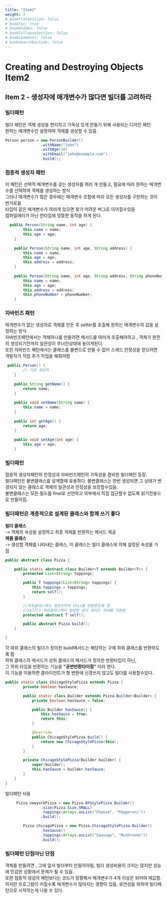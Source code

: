 ```yaml
---
title: "Item2"
weight: 2
# bookFlatSection: false
# bookToc: true
# bookHidden: false
# bookCollapseSection: false
# bookComments: false
# bookSearchExclude: false
---
```


# Creating and Destroying Objects Item2

## **Item 2 - 생성자에 매개변수가 많다면 빌더를 고려하라**   
### **빌더패턴**       
빌더 패턴은 객체 생성을 편리하고 가독성 있게 만들기 위해 사용되는 디자인 패턴   
원하는 매개변수만 설정하여 객체를 생성할 수 있음  
```java
Person person = new PersonBuilder()
                .withName("John")
                .withAge(30)
                .withEmail("john@example.com")
                .build();

```   

### **점층적 생성자 패턴**   
이 패턴은 선택적 매개변수를 갖는 생성자를 여러 개 만들고, 필요에 따라 원하는 매개변수를 선택하여 객체를 생성하는 방식   
그러나 매개변수가 많은 경우에는 매개변수 조합에 따라 모든 생성자를 구현하는 것이 번거로움   
타입이 같은 매개변수가 여러개 있으면 찾기 어려운 버그로 이어질수있음   
컴파일에러가 아닌 런타임에 엉뚱한 동작을 하게 된다.   
```java
  public Person(String name, int age) {
        this.name = name;
        this.age = age;
    }
    
    public Person(String name, int age, String address) {
        this.name = name;
        this.age = age;
        this.address = address;
    }
    
    public Person(String name, int age, String address, String phoneNumber) {
        this.name = name;
        this.age = age;
        this.address = address;
        this.phoneNumber = phoneNumber;
    }
```    



### **자바빈즈 패턴**   
매개변수가 없는 생성자로 객체를 만든 후 setter를 호출해 원하는 매개변수의 값을 설정하는 방식   
자바빈즈패턴에서는 객체하나를 만들려면 메서드를 여러개 호출해야하고 , 객체가 완전히 생성되기전까지 일관성이 무너진상태에 놓이게된다.    
또한 자바빈즈 패턴에서는 클래스를 불변으로 만들 수 없어 스레드 안정성을 얻으려면 개발자가 직접 추가 작업을 해줘야함   
```java
 public Person() {
        // 기본 생성자
    }
    
    public String getName() {
        return name;
    }
    
    public void setName(String name) {
        this.name = name;
    }
    
    public int getAge() {
        return age;
    }
    
    public void setAge(int age) {
        this.age = age;
    }
```   

### **빌더패턴**   
점층적 생성자패턴의 안정성과 자바빈즈패턴의 가독성을 겸비한 빌더패턴 등장.   
빌더패턴은 불변클래스를 설계할때 유용하다. 불변클래스는 한번 생성되면 그 상태가 변경되지 않는 클래스로 객체의 일관성과 안정성을 보장할수있음.   
불변클래스는 모든 필드를 final로 선언하고 외부에서 직접 접근할수 없도록 읽기전용으로 만들어짐.   


### **빌더패턴은 계층적으로 설계된 클래스와 함께 쓰기 좋다**   
**빌더 클래스**   
 -> 객체의 속성을 설정하고 최종 객체를 반환하는 메서드 제공   
**제품 클래스**   
 -> 생성할 객체를 나타내는 클래스, 이 클래스는 빌더 클래스에 의해 설정된 속성을 가짐   

```java
public abstract class Pizza {

    public static abstract class Builder<T extends Builder<T>> {
        protected List<String> toppings;

        public T toppings(List<String> toppings) {
            this.toppings = toppings;
            return self();
        }

        //하위클래스에서 재정의하여 this를 반환받도록 함   
        //self() 하위클래스에서 형변환 없이 메서드 연쇄를 지원함 
        protected abstract T self();

        public abstract Pizza build();
    }

}

```
각 파위 클래스의 빌더가 정의한 build메서드는 해당하는 구체 하위 클래스를 반환하도록 함    
하위 클래스의 메서드가 상위 클래스의 메서드가 정의한 반환타입이 아닌,   
 그 하위 타입을 반환하는 기능을 **"공변반환타이핑"** 이라 한다.   
이 기능을 이용하면 클라이언트가 형 변환에 신경쓰지 않고도 빌더를 사용할수있다.

```java
public static class ChicagoStylePizza extends Pizza {
        private boolean hasSauce;

        public static class Builder extends Pizza.Builder<Builder> {
            private boolean hasSauce = false;

            public Builder hasSauce() {
                this.hasSauce = true;
                return this;
            }

            @Override
            public ChicagoStylePizza build() {
                return new ChicagoStylePizza(this);
            }
        }

        private ChicagoStylePizza(Builder builder) {
            super(builder);
            this.hasSauce = builder.hasSauce;
        }
    }
}
```

빌더패턴 사용 

```java
     Pizza newyorkPizza = new Pizza.NYStylePizza.Builder()
                .size(Pizza.Size.SMALL)
                .toppings(Arrays.asList("Cheese", "Pepperoni"))
                .build();

        Pizza chicagoPizza = new Pizza.ChicagoStylePizza.Builder()
                .hasSauce()
                .toppings(Arrays.asList("Sausage", "Mushrooms"))
                .build();
```

### **빌더패턴 단점아닌 단점**    
객체를 만들려면 , 그에 앞서 빌더부터 만들어야됨, 빌더 생성비용이 크지는 않지만 성능에 민감한 상황에서 문제가 될 수 있음.    
또한 점층적 생성자 패턴보다는 코드가 장황해서 매개변수가 4개 이상은 되어야 제값함.   
하지만 프로그럄이 커질수록 매개변수가 많아지는 경향이 있음, 유연성을 위하여 빌더패턴으로 시작하는게 나을 수 있다.



